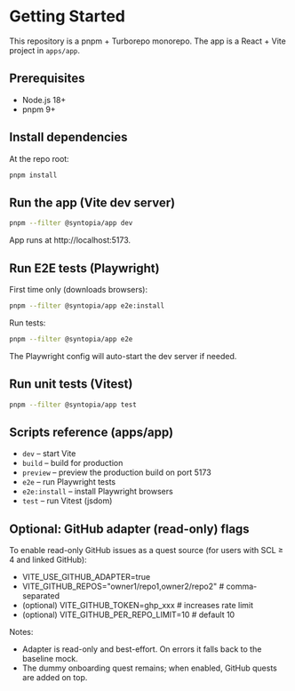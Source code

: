 # Getting Started

This repository is a pnpm + Turborepo monorepo. The app is a React + Vite project in `apps/app`.

## Prerequisites
- Node.js 18+
- pnpm 9+

## Install dependencies
At the repo root:

```sh
pnpm install
```

## Run the app (Vite dev server)
```sh
pnpm --filter @syntopia/app dev
```

App runs at http://localhost:5173.

## Run E2E tests (Playwright)
First time only (downloads browsers):
```sh
pnpm --filter @syntopia/app e2e:install
```
Run tests:
```sh
pnpm --filter @syntopia/app e2e
```
The Playwright config will auto-start the dev server if needed.

## Run unit tests (Vitest)
```sh
pnpm --filter @syntopia/app test
```

## Scripts reference (apps/app)
- `dev` – start Vite
- `build` – build for production
- `preview` – preview the production build on port 5173
- `e2e` – run Playwright tests
- `e2e:install` – install Playwright browsers
- `test` – run Vitest (jsdom)

## Optional: GitHub adapter (read-only) flags

To enable read-only GitHub issues as a quest source (for users with SCL ≥ 4 and linked GitHub):

- VITE_USE_GITHUB_ADAPTER=true
- VITE_GITHUB_REPOS="owner1/repo1,owner2/repo2"  # comma-separated
- (optional) VITE_GITHUB_TOKEN=ghp_xxx            # increases rate limit
- (optional) VITE_GITHUB_PER_REPO_LIMIT=10        # default 10

Notes:
- Adapter is read-only and best-effort. On errors it falls back to the baseline mock.
- The dummy onboarding quest remains; when enabled, GitHub quests are added on top.
